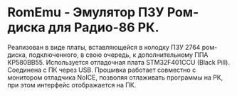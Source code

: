 # RomEmu - Эмулятор ПЗУ Ром-диска для Радио-86 РК.

Реализован в виде платы, вставляющейся в колодку ПЗУ 2764 ром-диска, подключенного, в свою очередь, к дополнительному ППА КР580ВВ55.
Используется отладочная плата STM32F401CCU (Black Pill). Соединена с ПК через USB.
Прошивка работает совместно с монитором отладчика NoICE, позволяя отлаживать программы на РК, при этом интерфейс отображается на ПК.
